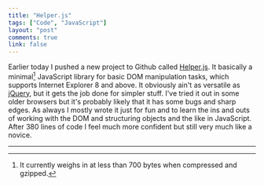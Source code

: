 ```yaml
---
title: "Helper.js"
tags: ["Code", "JavaScript"]
layout: "post"
comments: true
link: false
---
```


Earlier today I pushed a new project to Github called [Helper.js](https://github.com/gummesson/helper.js). It basically a minimal[^20130526-1] JavaScript library for basic DOM manipulation tasks, which supports Internet Explorer 8 and above. It obviously ain't as versatile as [jQuery](http://www.jquery.com/), but it gets the job done for simpler stuff. I've tried it out in some older browsers but it's probably likely that it has some bugs and sharp edges. As always I mostly wrote it just for fun and to learn the ins and outs of working with the DOM and structuring objects and the like in JavaScript. After 380 lines of code I feel much more confident but still very much like a novice.

* * *

[^20130526-1]: It currently weighs in at less than 700 bytes when compressed and gzipped.
